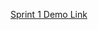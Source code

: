 [Sprint 1 Demo Link](https://1drv.ms/f/c/c8f93ded9fef7803/EhUBlXYTRJRKhBVep57hPEQBfsl_bmpnp_4gt6a4pNZkSA?e=nLJ00o)